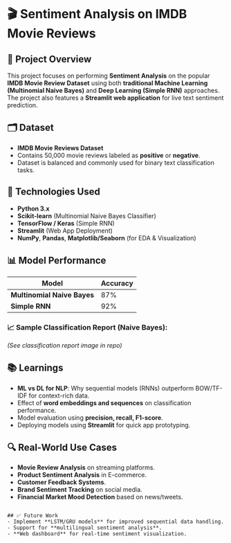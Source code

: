 
# 🎬 Sentiment Analysis on IMDB Movie Reviews

## 📌 Project Overview
This project focuses on performing **Sentiment Analysis** on the popular **IMDB Movie Review Dataset** using both **traditional Machine Learning (Multinomial Naive Bayes)** and **Deep Learning (Simple RNN)** approaches.  
The project also features a **Streamlit web application** for live text sentiment prediction.

## 🗂️ Dataset
- **IMDB Movie Reviews Dataset**  
- Contains 50,000 movie reviews labeled as **positive** or **negative**.
- Dataset is balanced and commonly used for binary text classification tasks.

## 🚀 Technologies Used
- **Python 3.x**
- **Scikit-learn** (Multinomial Naive Bayes Classifier)
- **TensorFlow / Keras** (Simple RNN)
- **Streamlit** (Web App Deployment)
- **NumPy**, **Pandas**, **Matplotlib/Seaborn** (for EDA & Visualization)

## 📊 Model Performance

| Model                     | Accuracy |
|--------------------------|----------|
| **Multinomial Naive Bayes** | 87%     |
| **Simple RNN**             | 92%     |

### 📈 Sample Classification Report (Naive Bayes):
*(See classification report image in repo)*

## 📚 Learnings
- **ML vs DL for NLP**: Why sequential models (RNNs) outperform BOW/TF-IDF for context-rich data.
- Effect of **word embeddings and sequences** on classification performance.
- Model evaluation using **precision, recall, F1-score**.
- Deploying models using **Streamlit** for quick app prototyping.

## 🔍 Real-World Use Cases
- **Movie Review Analysis** on streaming platforms.
- **Product Sentiment Analysis** in E-commerce.
- **Customer Feedback Systems**.
- **Brand Sentiment Tracking** on social media.
- **Financial Market Mood Detection** based on news/tweets.

```

## ✅ Future Work
- Implement **LSTM/GRU models** for improved sequential data handling.
- Support for **multilingual sentiment analysis**.
- **Web dashboard** for real-time sentiment visualization.

